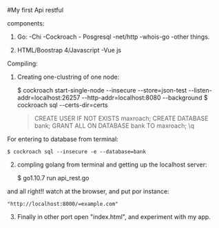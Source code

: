 #My first Api restful

components:

1. Go:
	-Chi
	-Cockroach - Posgresql
	-net/http
	-whois-go
	-other things.

2. HTML/Boostrap 4/Javascript
	-Vue js

Compiling:	

1. Creating one-clustring of one node:

	$ cockroach start-single-node --insecure --store=json-test --listen-addr=localhost:26257 --http-addr=localhost:8080 --background
	$ cockroach sql --certs-dir=certs
	
	>CREATE USER IF NOT EXISTS maxroach;
	>CREATE DATABASE bank;
	>GRANT ALL ON DATABASE bank TO maxroach;
	> \q

For entering to database from terminal:

	$ cockroach sql --insecure -e --database=bank

2. compling golang from terminal and getting up the localhost server:
	
	$ go1.10.7 run api_rest.go

and all right!! watch at the browser, and put por instance:

	"http://localhost:8000/=example.com"

3. Finally in other port open "index.html", and experiment with my app.